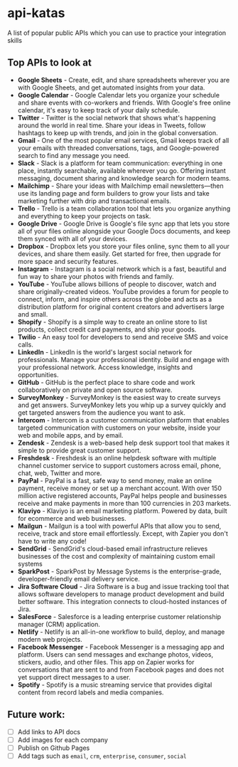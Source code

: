 # api-katas
A list of popular public APIs which you can use to practice your integration skills

## Top APIs to look at
- **Google Sheets** - Create, edit, and share spreadsheets wherever you are with Google Sheets, and get automated insights from your data.
- **Google Calendar** - Google Calendar lets you organize your schedule and share events with co-workers and friends. With Google's free online calendar, it's easy to keep track of your daily schedule.
- **Twitter** - Twitter is the social network that shows what's happening around the world in real time. Share your ideas in Tweets, follow hashtags to keep up with trends, and join in the global conversation.
- **Gmail** - One of the most popular email services, Gmail keeps track of all your emails with threaded conversations, tags, and Google-powered search to find any message you need.
- **Slack** - Slack is a platform for team communication: everything in one place, instantly searchable, available wherever you go. Offering instant messaging, document sharing and knowledge search for modern teams.
- **Mailchimp** - Share your ideas with Mailchimp email newsletters—then use its landing page and form builders to grow your lists and take marketing further with drip and transactional emails.
- **Trello** - Trello is a team collaboration tool that lets you organize anything and everything to keep your projects on task.
- **Google Drive** - Google Drive is Google's file sync app that lets you store all of your files online alongside your Google Docs documents, and keep them synced with all of your devices.
- **Dropbox** - Dropbox lets you store your files online, sync them to all your devices, and share them easily. Get started for free, then upgrade for more space and security features.
- **Instagram** - Instagram is a social network which is a fast, beautiful and fun way to share your photos with friends and family.
- **YouTube** - YouTube allows billions of people to discover, watch and share originally-created videos. YouTube provides a forum for people to connect, inform, and inspire others across the globe and acts as a distribution platform for original content creators and advertisers large and small.
- **Shopify** - Shopify is a simple way to create an online store to list products, collect credit card payments, and ship your goods.
- **Twilio** - An easy tool for developers to send and receive SMS and voice calls.
- **LinkedIn** - LinkedIn is the world's largest social network for professionals. Manage your professional identity. Build and engage with your professional network. Access knowledge, insights and opportunities.
- **GitHub** - GitHub is the perfect place to share code and work collaboratively on private and open source software.
- **SurveyMonkey** - SurveyMonkey is the easiest way to create surveys and get answers. SurveyMonkey lets you whip up a survey quickly and get targeted answers from the audience you want to ask.
- **Intercom** - Intercom is a customer communication platform that enables targeted communication with customers on your website, inside your web and mobile apps, and by email.
- **Zendesk** - Zendesk is a web-based help desk support tool that makes it simple to provide great customer support.
- **Freshdesk** - Freshdesk is an online helpdesk software with multiple channel customer service to support customers across email, phone, chat, web, Twitter and more.
- **PayPal** - PayPal is a fast, safe way to send money, make an online payment, receive money or set up a merchant account. With over 150 million active registered accounts, PayPal helps people and businesses receive and make payments in more than 100 currencies in 203 markets.
- **Klaviyo** - Klaviyo is an email marketing platform. Powered by data, built for ecommerce and web businesses.
- **Mailgun** - Mailgun is a tool with powerful APIs that allow you to send, receive, track and store email effortlessly. Except, with Zapier you don't have to write any code!
- **SendGrid** - SendGrid's cloud-based email infrastructure relieves businesses of the cost and complexity of maintaining custom email systems
- **SparkPost** - SparkPost by Message Systems is the enterprise-grade, developer-friendly email delivery service. 
- **Jira Software Cloud** - Jira Software is a bug and issue tracking tool that allows software developers to manage product development and build better software. This integration connects to cloud-hosted instances of Jira.
- **SalesForce** - Salesforce is a leading enterprise customer relationship manager (CRM) application.
- **Netlify** - Netlify is an all-in-one workflow to build, deploy, and manage modern web projects.
- **Facebook Messenger** - Facebook Messenger is a messaging app and platform. Users can send messages and exchange photos, videos, stickers, audio, and other files. This app on Zapier works for conversations that are sent to and from Facebook pages and does not yet support direct messages to a user.
- **Spotify** - Spotify is a music streaming service that provides digital content from record labels and media companies.

## Future work:
- [ ] Add links to API docs
- [ ] Add images for each company
- [ ] Publish on Github Pages
- [ ] Add tags such as `email`, `crm`, `enterprise`, `consumer`, `social`
